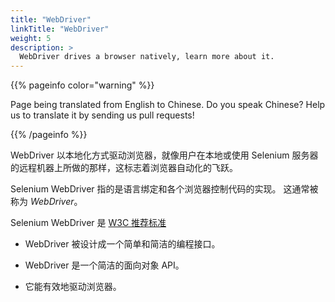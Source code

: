 ```yaml
---
title: "WebDriver"
linkTitle: "WebDriver"
weight: 5
description: >
  WebDriver drives a browser natively, learn more about it.
---
```


{{% pageinfo color="warning" %}}
<p class="lead">
   <i class="fas fa-language display-4"></i> 
   Page being translated from 
   English to Chinese. Do you speak Chinese? Help us to translate
   it by sending us pull requests!
</p>
{{% /pageinfo %}}

WebDriver 以本地化方式驱动浏览器，就像用户在本地或使用 Selenium 
服务器的远程机器上所做的那样，这标志着浏览器自动化的飞跃。

Selenium WebDriver 指的是语言绑定和各个浏览器控制代码的实现。
这通常被称为 _WebDriver_。

Selenium WebDriver 是 [W3C 推荐标准](https://www.w3.org/TR/webdriver1/)

* WebDriver 被设计成一个简单和简洁的编程接口。

* WebDriver 是一个简洁的面向对象 API。

* 它能有效地驱动浏览器。